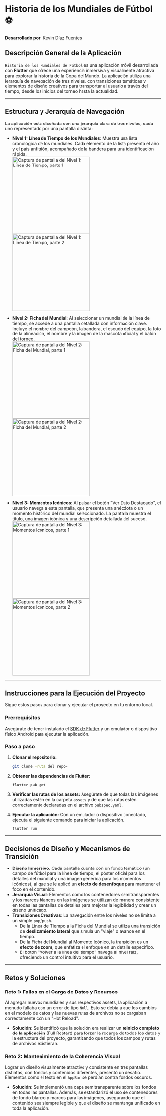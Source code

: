 # Historia de los Mundiales de Fútbol ⚽️

**Desarrollado por:** Kevin Díaz Fuentes

## Descripción General de la Aplicación

`Historia de los Mundiales de Fútbol` es una aplicación móvil desarrollada con **Flutter** que ofrece una experiencia inmersiva y visualmente atractiva para explorar la historia de la Copa del Mundo. La aplicación utiliza una jerarquía de navegación de tres niveles, con transiciones temáticas y elementos de diseño creativos para transportar al usuario a través del tiempo, desde los inicios del torneo hasta la actualidad.

---

## Estructura y Jerarquía de Navegación

La aplicación está diseñada con una jerarquía clara de tres niveles, cada uno representado por una pantalla distinta:

* **Nivel 1: Línea de Tiempo de los Mundiales**: Muestra una lista cronológica de los mundiales. Cada elemento de la lista presenta el año y el país anfitrión, acompañado de la bandera para una identificación rápida.
    <br>
    <img width="250" alt="Captura de pantalla del Nivel 1: Línea de Tiempo, parte 1" src="https://github.com/user-attachments/assets/7572945c-cb50-4fc6-aeed-f8cc79cbedbf" />
    <img width="250" alt="Captura de pantalla del Nivel 1: Línea de Tiempo, parte 2" src="https://github.com/user-attachments/assets/bb299470-67c8-41e0-b5ac-d1e33309418e" />

* **Nivel 2: Ficha del Mundial**: Al seleccionar un mundial de la línea de tiempo, se accede a una pantalla detallada con información clave. Incluye el nombre del campeón, la bandera, el escudo del equipo, la foto de la alineación, el nombre y la imagen de la mascota oficial y el balón del torneo.
    <br>
    <img width="250" alt="Captura de pantalla del Nivel 2: Ficha del Mundial, parte 1" src="https://github.com/user-attachments/assets/29b2cbf5-cf00-4b74-94fa-87c34c90436c" />
    <img width="250" alt="Captura de pantalla del Nivel 2: Ficha del Mundial, parte 2" src="https://github.com/user-attachments/assets/f5b0ff05-07aa-45ef-b86f-e03de2d5a51f" />


* **Nivel 3: Momentos Icónicos**: Al pulsar el botón "Ver Dato Destacado", el usuario navega a esta pantalla, que presenta una anécdota o un momento histórico del mundial seleccionado. La pantalla muestra el título, una imagen icónica y una descripción detallada del suceso.
    <br>
    <img width="250" alt="Captura de pantalla del Nivel 3: Momentos Icónicos, parte 1" src="https://github.com/user-attachments/assets/9dce9afd-239a-41e9-9ff6-41778da2ffe7" />
    <img width="250" alt="Captura de pantalla del Nivel 3: Momentos Icónicos, parte 2" src="https://github.com/user-attachments/assets/2e1f1f32-aeec-4dcf-a8c7-ca44888fc366" />

---

## Instrucciones para la Ejecución del Proyecto

Sigue estos pasos para clonar y ejecutar el proyecto en tu entorno local.

### Prerrequisitos
Asegúrate de tener instalado el [SDK de Flutter](https://docs.flutter.dev/get-started/install) y un emulador o dispositivo físico Android para ejecutar la aplicación.

### Paso a paso

1.  **Clonar el repositorio:**
    ```bash
    git clone -ruta del repo-
    ```

2.  **Obtener las dependencias de Flutter:**
    ```bash
    flutter pub get
    ```

3.  **Verificar las rutas de los assets:**
    Asegúrate de que todas las imágenes utilizadas estén en la carpeta `assets` y de que las rutas estén correctamente declaradas en el archivo `pubspec.yaml`.

4.  **Ejecutar la aplicación:**
    Con un emulador o dispositivo conectado, ejecuta el siguiente comando para iniciar la aplicación.
    ```bash
    flutter run
    ```

---

## Decisiones de Diseño y Mecanismos de Transición

* **Diseño Inmersivo**: Cada pantalla cuenta con un fondo temático (un campo de fútbol para la línea de tiempo, el póster oficial para los detalles del mundial y una imagen genérica para los momentos icónicos), al que se le aplicó un **efecto de desenfoque** para mantener el foco en el contenido.
* **Jerarquía Visual**: Elementos como los contenedores semitransparentes y los marcos blancos en las imágenes se utilizan de manera consistente en todas las pantallas de detalles para mejorar la legibilidad y crear un diseño unificado.
* **Transiciones Creativas**: La navegación entre los niveles no se limita a un simple `pop/push`.
    * De la Línea de Tiempo a la Ficha del Mundial se utiliza una transición de **deslizamiento lateral** que simula un "viaje" o avance en el tiempo.
    * De la Ficha del Mundial al Momento Icónico, la transición es un **efecto de zoom**, que enfatiza el enfoque en un detalle específico.
    * El botón "Volver a la línea del tiempo" navega al nivel raíz, ofreciendo un control intuitivo para el usuario.

---

## Retos y Soluciones

### Reto 1: Fallos en el Carga de Datos y Recursos
Al agregar nuevos mundiales y sus respectivos assets, la aplicación a menudo fallaba con un error de tipo `Null`. Esto se debía a que los cambios en el modelo de datos y las nuevas rutas de archivos no se cargaban correctamente con un "Hot Reload".
* **Solución**: Se identificó que la solución era realizar un **reinicio completo de la aplicación** (Full Restart) para forzar la recarga de todos los datos y la estructura del proyecto, garantizando que todos los campos y rutas de archivos existieran.

### Reto 2: Mantenimiento de la Coherencia Visual
Lograr un diseño visualmente atractivo y consistente en tres pantallas distintas, con fondos y contenidos diferentes, presentó un desafío. Elementos como el texto en el `AppBar` se perdían contra fondos oscuros.
* **Solución**: Se implementó una capa semitransparente sobre los fondos en todas las pantallas. Además, se estandarizó el uso de contenedores de fondo blanco y marcos para las imágenes, asegurando que el contenido sea siempre legible y que el diseño se mantenga unificado en toda la aplicación.
